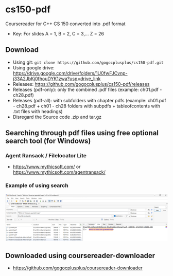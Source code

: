 # cs150-pdf
Coursereader for C++ CS 150 converted into .pdf format
* Key: For slides A = 1, B = 2, C = 3,... Z = 26

## Download
* Using git: `git clone https://github.com/gogocplusplus/cs150-pdf.git`
* Using google drive: https://drive.google.com/drive/folders/1U0fwFJCvnp-j33A2JbKj0fhouDYK1zwa?usp=drive_link
* Releases: https://github.com/gogocplusplus/cs150-pdf/releases
* Releases (pdf-only): only the combined .pdf files (example: ch01.pdf - ch28.pdf)
* Releases (pdf-all): with subfolders with chapter pdfs (example: ch01.pdf - ch28.pdf + ch01 - ch28 folders with subpdfs + tableofcontents with .txt files with headings)
* Disregard the Source code .zip and tar.gz

## Searching through pdf files using free optional search tool (for Windows)
### Agent Ransack / Filelocator Lite
* https://www.mythicsoft.com/ or https://www.mythicsoft.com/agentransack/

### Example of using search
![Alt text](OptionalSearch.png)

## Downloaded using coursereader-downloader
* https://github.com/gogocplusplus/coursereader-downloader
